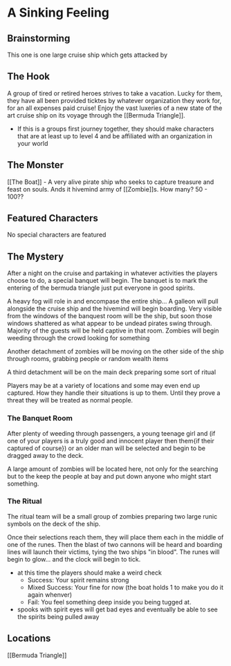 # A Sinking Feeling
## Brainstorming
This one is one large cruise ship which gets attacked by 

## The Hook
A group of tired or retired heroes strives to take a vacation. Lucky for them, they have all been provided ticktes by whatever organization they work for, for an all expenses paid cruise! Enjoy the vast luxeries of a new state of the art cruise ship on its voyage through the [[Bermuda Triangle]].

- If this is a groups first journey together, they should make characters that are at least up to level 4 and be affiliated with an organization in your world
## The Monster
[[The Boat]] - A very alive pirate ship who seeks to capture treasure and feast on souls. 
Ands it hivemind army of [[Zombie]]s. 
How many? 50 - 100?? 
## Featured Characters
No special characters are featured

## The Mystery
After a night on the cruise and partaking in whatever activities the players choose to do, a special banquet will begin. The banquet is to mark the entering of the bermuda triangle just put everyone in good spirits.

A heavy fog will role in and encompase the entire ship... A galleon will pull alongside the cruise ship and the hivemind will begin boarding. Very visible from the windows of the banquest room will be the ship, but soon those windows shattered as what appear to be undead pirates swing through.  Majority of the guests will be held captive in that room. Zombies will begin weeding through the crowd looking for something

Another detachment of zombies will be moving on the other side of the ship through rooms, grabbing people or random wealth items

A third detachment will be on the main deck preparing some sort of ritual

Players may be at a variety of locations and some may even end up captured. How they handle their situations is up to them. Until they prove a threat they will be treated as normal people.

### The Banquet Room
After plenty of weeding through passengers, a young teenage girl and (if one of your players is a truly good and innocent player then them{if their captured of course}) or an older man will be selected and begin to be dragged away to the deck. 

A large amount of zombies will be located here, not only for the searching but to the keep the people at bay and put down anyone who might start something.

### The Ritual
The ritual team will be a small group of zombies preparing two large runic symbols on the deck of the ship. 

Once their selections reach them, they will place them each in the middle of one of the runes. Then the blast of two cannons will be heard and boarding lines will launch their victims, tying the two ships "in blood". The runes will begin to glow... and the clock will begin to tick.
- at this time the players should make a weird check
	- Success: Your spirit remains strong
	- Mixed Success: Your fine for now (the boat holds 1 to make you do it again whenver)
	- Fail: You feel something deep inside you being tugged at. 
- spooks with spirit eyes will get bad eyes and eventually be able to see the spirits being pulled away

## Locations
[[Bermuda Triangle]]